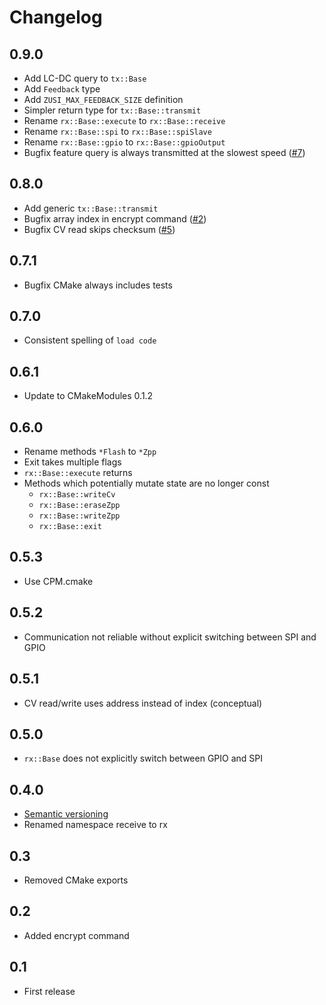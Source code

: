 # Changelog

## 0.9.0
- Add LC-DC query to `tx::Base`
- Add `Feedback` type
- Add `ZUSI_MAX_FEEDBACK_SIZE` definition
- Simpler return type for `tx::Base::transmit`
- Rename `rx::Base::execute` to `rx::Base::receive`
- Rename `rx::Base::spi` to `rx::Base::spiSlave`
- Rename `rx::Base::gpio` to `rx::Base::gpioOutput`
- Bugfix feature query is always transmitted at the slowest speed ([#7](https://github.com/ZIMO-Elektronik/ZUSI/issues/7))

## 0.8.0
- Add generic `tx::Base::transmit`
- Bugfix array index in encrypt command ([#2](https://github.com/ZIMO-Elektronik/ZUSI/issues/2))
- Bugfix CV read skips checksum ([#5](https://github.com/ZIMO-Elektronik/ZUSI/issues/5))

## 0.7.1
- Bugfix CMake always includes tests

## 0.7.0
- Consistent spelling of `load code`

## 0.6.1
- Update to CMakeModules 0.1.2

## 0.6.0
- Rename methods `*Flash` to `*Zpp`
- Exit takes multiple flags
- `rx::Base::execute` returns
- Methods which potentially mutate state are no longer const
  - `rx::Base::writeCv`
  - `rx::Base::eraseZpp`
  - `rx::Base::writeZpp`
  - `rx::Base::exit`

## 0.5.3
- Use CPM.cmake

## 0.5.2
- Communication not reliable without explicit switching between SPI and GPIO

## 0.5.1
- CV read/write uses address instead of index (conceptual)

## 0.5.0
- `rx::Base` does not explicitly switch between GPIO and SPI

## 0.4.0
- [Semantic versioning](https://semver.org)
- Renamed namespace receive to rx

## 0.3
- Removed CMake exports

## 0.2
- Added encrypt command

## 0.1
- First release